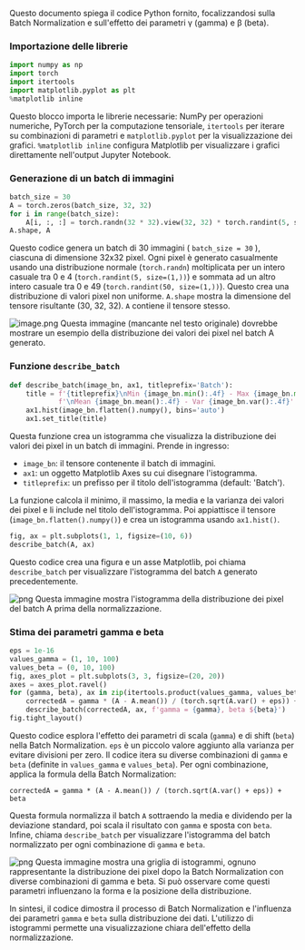 

Questo documento spiega il codice Python fornito, focalizzandosi sulla Batch Normalization e sull'effetto dei parametri γ (gamma) e β (beta).

### Importazione delle librerie

```python
import numpy as np
import torch
import itertools
import matplotlib.pyplot as plt
%matplotlib inline
```

Questo blocco importa le librerie necessarie: NumPy per operazioni numeriche, PyTorch per la computazione tensoriale, `itertools` per iterare su combinazioni di parametri e `matplotlib.pyplot` per la visualizzazione dei grafici.  `%matplotlib inline` configura Matplotlib per visualizzare i grafici direttamente nell'output Jupyter Notebook.


### Generazione di un batch di immagini

```python
batch_size = 30
A = torch.zeros(batch_size, 32, 32)
for i in range(batch_size):
    A[i, :, :] = torch.randn(32 * 32).view(32, 32) * torch.randint(5, size=(1,)) + torch.randint(50, size=(1,))
A.shape, A
```

Questo codice genera un batch di 30 immagini ( `batch_size = 30` ), ciascuna di dimensione 32x32 pixel.  Ogni pixel è generato casualmente usando una distribuzione normale (`torch.randn`) moltiplicata per un intero casuale tra 0 e 4 (`torch.randint(5, size=(1,))`) e sommata ad un altro intero casuale tra 0 e 49 (`torch.randint(50, size=(1,))`). Questo crea una distribuzione di valori pixel non uniforme.  `A.shape` mostra la dimensione del tensore risultante (30, 32, 32).  `A` contiene il tensore stesso.

![image.png](47ca0f0c-ffc0-468c-b01f-5a1f43fa2ab8.png)  Questa immagine (mancante nel testo originale) dovrebbe mostrare un esempio della distribuzione dei valori dei pixel nel batch A generato.


### Funzione `describe_batch`

```python
def describe_batch(image_bn, ax1, titleprefix='Batch'):
    title = f'{titleprefix}\nMin {image_bn.min():.4f} - Max {image_bn.max():.4f}' \
            f'\nMean {image_bn.mean():.4f} - Var {image_bn.var():.4f}'
    ax1.hist(image_bn.flatten().numpy(), bins='auto')
    ax1.set_title(title)
```

Questa funzione crea un istogramma che visualizza la distribuzione dei valori dei pixel in un batch di immagini.  Prende in ingresso:

* `image_bn`: il tensore contenente il batch di immagini.
* `ax1`: un oggetto Matplotlib Axes su cui disegnare l'istogramma.
* `titleprefix`: un prefisso per il titolo dell'istogramma (default: 'Batch').

La funzione calcola il minimo, il massimo, la media e la varianza dei valori dei pixel e li include nel titolo dell'istogramma.  Poi appiattisce il tensore (`image_bn.flatten().numpy()`) e crea un istogramma usando `ax1.hist()`.

```python
fig, ax = plt.subplots(1, 1, figsize=(10, 6))
describe_batch(A, ax)
```

Questo codice crea una figura e un asse Matplotlib, poi chiama `describe_batch` per visualizzare l'istogramma del batch `A` generato precedentemente.

![png](Esempio_di_Batch_Normalization_4_0.png) Questa immagine mostra l'istogramma della distribuzione dei pixel del batch A prima della normalizzazione.


### Stima dei parametri gamma e beta

```python
eps = 1e-16
values_gamma = (1, 10, 100)
values_beta = (0, 10, 100)
fig, axes_plot = plt.subplots(3, 3, figsize=(20, 20))
axes = axes_plot.ravel()
for (gamma, beta), ax in zip(itertools.product(values_gamma, values_beta), axes):
    correctedA = gamma * (A - A.mean()) / (torch.sqrt(A.var() + eps)) + beta
    describe_batch(correctedA, ax, f'gamma = {gamma}, beta ${beta}')
fig.tight_layout()
```

Questo codice esplora l'effetto dei parametri di scala (`gamma`) e di shift (`beta`) nella Batch Normalization.  `eps` è un piccolo valore aggiunto alla varianza per evitare divisioni per zero.  Il codice itera su diverse combinazioni di `gamma` e `beta` (definite in `values_gamma` e `values_beta`). Per ogni combinazione, applica la formula della Batch Normalization:

`correctedA = gamma * (A - A.mean()) / (torch.sqrt(A.var() + eps)) + beta`

Questa formula normalizza il batch `A` sottraendo la media e dividendo per la deviazione standard, poi scala il risultato con `gamma` e sposta con `beta`.  Infine, chiama `describe_batch` per visualizzare l'istogramma del batch normalizzato per ogni combinazione di `gamma` e `beta`.

![png](Esempio_di_Batch_Normalization_6_0.png) Questa immagine mostra una griglia di istogrammi, ognuno rappresentante la distribuzione dei pixel dopo la Batch Normalization con diverse combinazioni di gamma e beta.  Si può osservare come questi parametri influenzano la forma e la posizione della distribuzione.


In sintesi, il codice dimostra il processo di Batch Normalization e l'influenza dei parametri `gamma` e `beta` sulla distribuzione dei dati.  L'utilizzo di istogrammi permette una visualizzazione chiara dell'effetto della normalizzazione.


